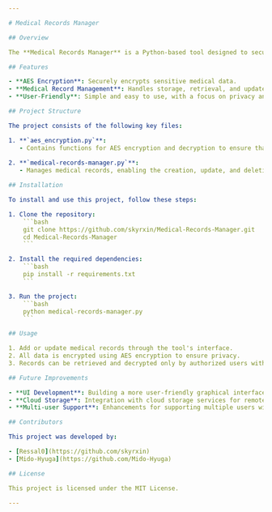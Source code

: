 ```yaml
---

# Medical Records Manager

## Overview

The **Medical Records Manager** is a Python-based tool designed to securely handle medical records using AES encryption for data protection. This project was developed as a collaborative effort between [skyrxin](https://github.com/skyrxin) and [Mido-Hyuga](https://github.com/Mido-Hyuga).

## Features

- **AES Encryption**: Securely encrypts sensitive medical data.
- **Medical Record Management**: Handles storage, retrieval, and updates of medical records in a secure manner.
- **User-Friendly**: Simple and easy to use, with a focus on privacy and security.

## Project Structure

The project consists of the following key files:

1. **`aes_encryption.py`**: 
   - Contains functions for AES encryption and decryption to ensure that medical records are securely stored and transmitted.
   
2. **`medical-records-manager.py`**:
   - Manages medical records, enabling the creation, update, and deletion of records while ensuring data integrity and confidentiality.

## Installation

To install and use this project, follow these steps:

1. Clone the repository:
    ```bash
    git clone https://github.com/skyrxin/Medical-Records-Manager.git
    cd Medical-Records-Manager
    ```

2. Install the required dependencies:
    ```bash
    pip install -r requirements.txt
    ```

3. Run the project:
    ```bash
    python medical-records-manager.py
    ```

## Usage

1. Add or update medical records through the tool's interface.
2. All data is encrypted using AES encryption to ensure privacy.
3. Records can be retrieved and decrypted only by authorized users with access to the AES key.

## Future Improvements

- **UI Development**: Building a more user-friendly graphical interface for easier management of medical records.
- **Cloud Storage**: Integration with cloud storage services for remote access and storage.
- **Multi-user Support**: Enhancements for supporting multiple users with different access levels.

## Contributors

This project was developed by:

- [Ressal0](https://github.com/skyrxin)
- [Mido-Hyuga](https://github.com/Mido-Hyuga)

## License

This project is licensed under the MIT License.

---
```

